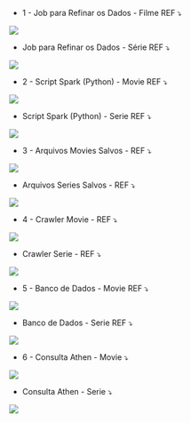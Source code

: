 - 1 - Job para Refinar os Dados - Filme REF  ⤵

![](Prints/01_Job_Movie_REF_PF.png)


- Job para Refinar os Dados - Série REF ⤵

![](Prints/01_Job_Serie_REF_PF.png)


- 2 - Script Spark (Python) - Movie REF ⤵

![](Prints/02_Spark(Python)_Movie.png)  


- Script Spark (Python) - Serie REF ⤵

![](Prints/02_Spark(Python)_Serie.png)


- 3 - Arquivos Movies Salvos - REF ⤵

![](Prints/03_S3_Movie_Parquet_REF.png)


- Arquivos Series Salvos - REF ⤵

![](Prints/03_S3_Serie_Parquet_REF.png)


- 4 - Crawler Movie - REF ⤵

![](Prints/04_Crawler_REF_Movie.png)


- Crawler Serie - REF ⤵

![](Prints/04_Crawler_REF_Serie.png)  


- 5 - Banco de Dados - Movie REF ⤵

![](Prints/05_Databases_REF_Movie.png)


- Banco de Dados - Serie REF ⤵

![](Prints/05_Databases_REF_Serie.png)


- 6 - Consulta Athen - Movie ⤵

![](Prints/06_Athena_Query_Movie.png)


- Consulta Athen - Serie ⤵

![](Prints/06_Athena_Query_Serie.png)



